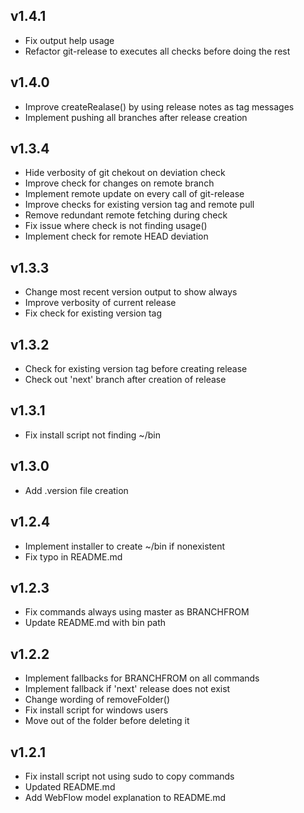 ## v1.4.1
- Fix output help usage
- Refactor git-release to executes all checks before doing the rest


## v1.4.0
- Improve createRealase() by using release notes as tag messages
- Implement pushing all branches after release creation

## v1.3.4
- Hide verbosity of git chekout on deviation check
- Improve check for changes on remote branch
- Implement remote update on every call of git-release
- Improve checks for existing version tag and remote pull
- Remove redundant remote fetching during check
- Fix issue where check is not finding usage()
- Implement check for remote HEAD deviation

## v1.3.3
- Change most recent version output to show always
- Improve verbosity of current release
- Fix check for existing version tag

## v1.3.2
- Check for existing version tag before creating release
- Check out 'next' branch after creation of release

## v1.3.1
- Fix install script not finding ~/bin

## v1.3.0
- Add .version file creation

## v1.2.4
- Implement installer to create ~/bin if nonexistent
- Fix typo in README.md

## v1.2.3
- Fix commands always using master as BRANCHFROM
- Update README.md with bin path

## v1.2.2
- Implement fallbacks for BRANCHFROM on all commands
- Implement fallback if 'next' release does not exist
- Change wording of removeFolder()
- Fix install script for windows users
- Move out of the folder before deleting it

## v1.2.1
- Fix install script not using sudo to copy commands
- Updated README.md
- Add WebFlow model explanation to README.md

